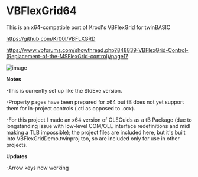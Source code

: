 # VBFlexGrid64

This is an x64-compatible port of Krool's VBFlexGrid for twinBASIC

https://github.com/Kr00l/VBFLXGRD

https://www.vbforums.com/showthread.php?848839-VBFlexGrid-Control-(Replacement-of-the-MSFlexGrid-control)/page17

![image](https://github.com/fafalone/VBFlexGrid64/assets/7834493/9c4b9fe5-9cb9-4831-958e-189d8f15c497)


**Notes**

-This is currently set up like the StdExe version.

-Property pages have been prepared for x64 but tB does not yet support them for in-project controls (.ctl as opposed to .ocx). 

-For this project I made an x64 version of OLEGuids as a tB Package (due to longstanding issue with low-level COM/OLE interface redefinitions and midl making a TLB impossible); the project files are included here, but it's built into VBFlexGridDemo.twinproj too, so are included only for use in other projects.


**Updates**

-Arrow keys now working
